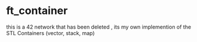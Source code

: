 # ft_container

this is a 42 network that has been deleted , its my own implemention of the STL Containers (vector, stack, map)

